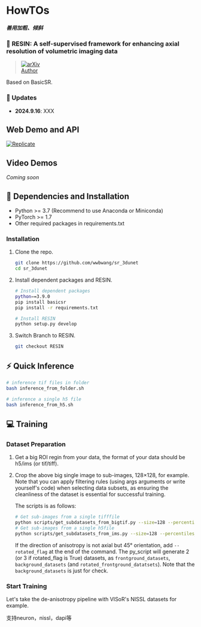 # HowTOs

***善用加粗、倾斜***

### 📖 **RESIN: A self-supervised framework for enhancing axial resolution of volumetric imaging data**
> [![arXiv](https://img.shields.io/badge/arXiv-Paper-<COLOR>.svg)](https://baidu.com)<br>
> [Author](https://github.com)

Based on BasicSR.

### 🚩 Updates
* **2024.9.16**: XXX

## Web Demo and API

[![Replicate](https://replicate.com/cjwbw/animesr/badge)]() 

## Video Demos

*Coming soon*

## 🔧 Dependencies and Installation
- Python >= 3.7 (Recommend to use Anaconda or Miniconda)
- PyTorch >= 1.7
- Other required packages in requirements.txt

### **Installation**

1. Clone the repo.

    ```bash
    git clone https://github.com/wwbwang/sr_3dunet
    cd sr_3dunet
    ```
2. Install dependent packages and RESIN.

    ```bash
    # Install dependent packages
    python==3.9.0
    pip install basicsr
    pip install -r requirements.txt

    # Install RESIN
    python setup.py develop
    ```

3. Switch Branch to RESIN.
    ```bash
    git checkout RESIN
    ```

## ⚡ **Quick Inference**

```bash
# inference tif files in folder
bash inference_from_folder.sh

# inference a single h5 file
bash inference_from_h5.sh
```

## 💻 Training

### **Dataset Preparation**

1. Get a big ROI regin from your data, the format of your data should be h5/ims (or tif/tiff).
2. Crop the above big single image to sub-images, 128×128, for example. Note that you can apply filtering rules (using args arguments or write yourself's code) when selecting data subsets, as ensuring the cleanliness of the dataset is essential for successful training.
    
    The scripts is as follows:
    ```bash
    # Get sub-images from a single tifffile
    python scripts/get_subdatasets_from_bigtif.py --size=128 --percentiles_lower_bound=0.75 --percentiles_upper_bound=0.99 --minmax=450 --maxmin=60000 --input_folder="path" --output_folder="path" --input_tif_name="name" --crop_size=50
    # Get sub-images from a single h5file
    python scripts/get_subdatasets_from_ims.py --size=128 --percentiles_lower_bound=0 --percentiles_upper_bound=0.9999 --minmax=400 --maxmin=60000 --input_folder="path" --output_folder="path" --input_tif_name="name" --x_floor=0 --x_upper=8700 --y_floor=0 --y_upper=8400 --z_floor=0 --z_upper=900 --channel=1
    ```
    If the direction of anisotropy is not axial but 45° orientation, add `--rotated_flag` at the end of the command. The py_script will generate 2 (or 3 if rotated_flag is True) datasets, as `frontground_datasets`, `background_datasets` (and `rotated_frontground_datatsets`). Note that the `background_datasets` is just for check.

### **Start Training**
Let's take the de-anisotropy pipeline with VISoR's NISSL datasets for example.

支持neuron，nissl，dapi等
